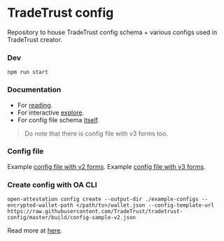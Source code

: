 # TradeTrust config

Repository to house TradeTrust config schema + various configs used in TradeTrust creator.

### Dev

`npm run start`

### Documentation

- For [reading](https://docs.tradetrust.io/docs/document-creator/config-file/file-structure).
- For interactive [explore](https://json-schema.app/view/%23?url=https%3A%2F%2Fraw.githubusercontent.com%2FTradeTrust%2Ftradetrust-config%2Fmaster%2Fsrc%2Fconfig-v2.schema.json).
- For config file schema [itself](https://github.com/TradeTrust/tradetrust-config/blob/master/src/config-v2.schema.json).

> Do note that there is config file with v3 forms too.

### Config file

Example [config file with v2 forms](https://github.com/TradeTrust/tradetrust-config/blob/master/build/config-sample-v2.json).
Example [config file with v3 forms](https://github.com/TradeTrust/tradetrust-config/blob/master/build/config-sample-v3.json).

### Create config with OA CLI

```
open-attestation config create --output-dir ./example-configs --encrypted-wallet-path </path/to>/wallet.json --config-template-url https://raw.githubusercontent.com/TradeTrust/tradetrust-config/master/build/config-sample-v2.json
```

Read more at [here](https://github.com/Open-Attestation/open-attestation-cli#method-1-using-config-template-url-option-recommended).
